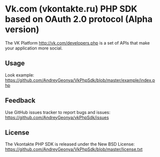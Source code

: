 Vk.com (vkontakte.ru) PHP SDK based on OAuth 2.0 protocol (Alpha version)
=================

The VK Platform http://vk.com/developers.php is a set of APIs that make your
application more social.

Usage
-----

Look example:
https://github.com/AndreyGeonya/VkPhpSdk/blob/master/example/index.php

Feedback
--------

Use GitHub issues tracker to report bugs and issues:
https://github.com/AndreyGeonya/vkPhpSdk/issues

License
-------

The Vkontakte PHP SDK is released under the New BSD License:
https://github.com/AndreyGeonya/VkPhpSdk/blob/master/license.txt